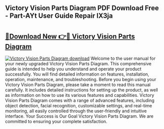 ## Victory Vision Parts Diagram PDF Download Free - Part-AYt User Guide Repair IX3ja

# <h2><a href="http://dfmtlu0.blite.top/?on=Victory+Vision+Parts+Diagram">🔗Download New 👉🔴 Victory Vision Parts Diagram</a></h2>

[![Victory Vision Parts Diagram download](https://i.imgur.com/lujVjoI.png)](http://dfmtlu0.blite.top/?on=Victory+Vision+Parts+Diagram)
Welcome to the user manual for your newly upgraded Victory Vision Parts Diagram. This comprehensive guide is intended to help you understand and operate your product successfully. You will find detailed information on features, installation, operation, maintenance, and troubleshooting. Before you begin using your Victory Vision Parts Diagram, please take a moment to read this manual carefully. It includes detailed instructions for setting up the product, as well as information on how to use its various features and capabilities. Victory Vision Parts Diagram comes with a range of advanced features, including object detection, facial recognition, customizable settings, and real-time monitoring, all easily controlled through the user-friendly and intuitive interface. Your Success is Our Goal Victory Vision Parts Diagram. We are committed to ensuring your complete satisfaction.

